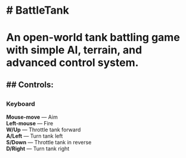 <h1># BattleTank<h1>
An open-world tank battling game with simple AI, terrain, and advanced control system.

<h2>## Controls:<h2>

<h3>Keyboard</h3>

<strong>Mouse-move</strong> &mdash; Aim<br>
<strong>Left-mouse</strong> &mdash; Fire<br>
<strong>W/Up</strong> &mdash; Throttle tank forward<br>
<strong>A/Left</strong> &mdash; Turn tank left<br>
<strong>S/Down</strong> &mdash; Throttle tank in reverse<br>
<strong>D/Right</strong> &mdash; Turn tank right